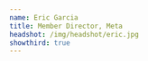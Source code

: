 ```yaml
---
name: Eric Garcia
title: Member Director, Meta
headshot: /img/headshot/eric.jpg
showthird: true
---
```

